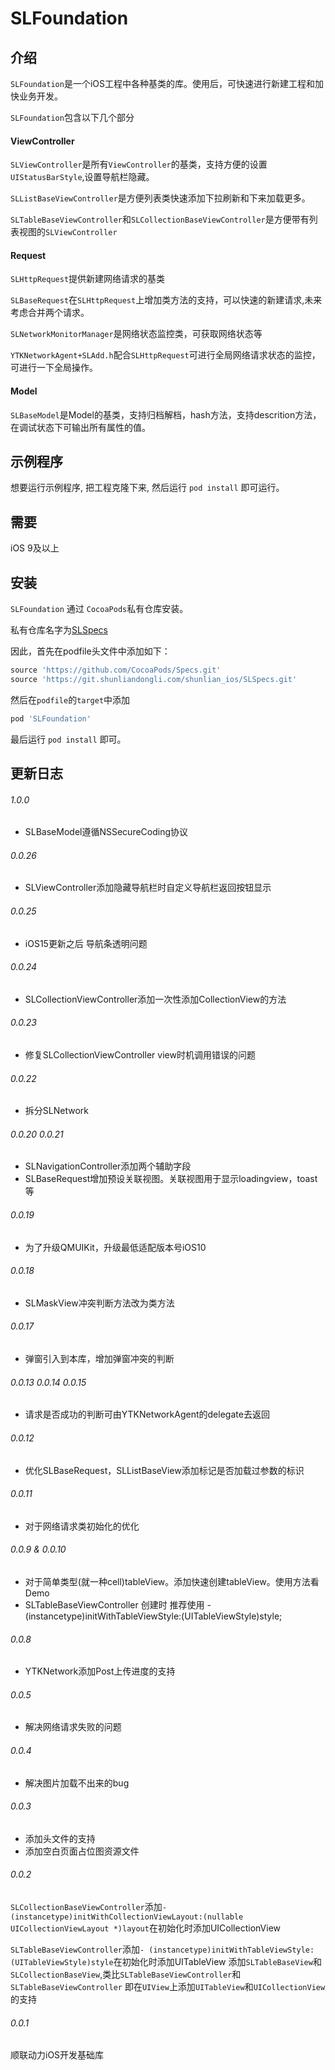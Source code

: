 # SLFoundation

## 介绍

`SLFoundation`是一个iOS工程中各种基类的库。使用后，可快速进行新建工程和加快业务开发。

`SLFoundation`包含以下几个部分

#### ViewController

`SLViewController`是所有`ViewController`的基类，支持方便的设置`UIStatusBarStyle`,设置导航栏隐藏。

`SLListBaseViewController`是方便列表类快速添加下拉刷新和下来加载更多。

`SLTableBaseViewController`和`SLCollectionBaseViewController`是方便带有列表视图的`SLViewController`

#### Request

`SLHttpRequest`提供新建网络请求的基类

`SLBaseRequest`在`SLHttpRequest`上增加类方法的支持，可以快速的新建请求,未来考虑合并两个请求。

`SLNetworkMonitorManager`是网络状态监控类，可获取网络状态等

`YTKNetworkAgent+SLAdd.h`配合`SLHttpRequest`可进行全局网络请求状态的监控，可进行一下全局操作。

#### Model

`SLBaseModel`是Model的基类，支持归档解档，hash方法，支持descrition方法，在调试状态下可输出所有属性的值。

## 示例程序

想要运行示例程序, 把工程克隆下来, 然后运行 `pod install` 即可运行。

## 需要

iOS 9及以上

## 安装

`SLFoundation` 通过 `CocoaPods`私有仓库安装。

私有仓库名字为[SLSpecs](https://git.shunliandongli.com/shunlian_ios/SLSpecs.git)

因此，首先在podfile头文件中添加如下：

```ruby
source 'https://github.com/CocoaPods/Specs.git'
source 'https://git.shunliandongli.com/shunlian_ios/SLSpecs.git'
```

然后在`podfile`的`target`中添加

```ruby
pod 'SLFoundation'
```

最后运行 `pod install` 即可。

## 更新日志

###### 1.0.0

- SLBaseModel遵循NSSecureCoding协议

###### 0.0.26

- SLViewController添加隐藏导航栏时自定义导航栏返回按钮显示

###### 0.0.25

- iOS15更新之后 导航条透明问题

###### 0.0.24

- SLCollectionViewController添加一次性添加CollectionView的方法

###### 0.0.23

- 修复SLCollectionViewController view时机调用错误的问题

###### 0.0.22

- 拆分SLNetwork

###### 0.0.20 0.0.21

- SLNavigationController添加两个辅助字段
- SLBaseRequest增加预设关联视图。关联视图用于显示loadingview，toast等

###### 0.0.19

- 为了升级QMUIKit，升级最低适配版本号iOS10

###### 0.0.18

- SLMaskView冲突判断方法改为类方法

###### 0.0.17

- 弹窗引入到本库，增加弹窗冲突的判断

###### 0.0.13 0.0.14 0.0.15

- 请求是否成功的判断可由YTKNetworkAgent的delegate去返回

###### 0.0.12

- 优化SLBaseRequest，SLListBaseView添加标记是否加载过参数的标识

###### 0.0.11

- 对于网络请求类初始化的优化

###### 0.0.9 & 0.0.10
- 对于简单类型(就一种cell)tableView。添加快速创建tableView。使用方法看Demo
- SLTableBaseViewController 创建时 推荐使用 -(instancetype)initWithTableViewStyle:(UITableViewStyle)style;

###### 0.0.8

- YTKNetwork添加Post上传进度的支持

###### 0.0.5

- 解决网络请求失败的问题

###### 0.0.4

- 解决图片加载不出来的bug

###### 0.0.3

- 添加头文件的支持
- 添加空白页面占位图资源文件

###### 0.0.2
`SLCollectionBaseViewController`添加`- (instancetype)initWithCollectionViewLayout:(nullable UICollectionViewLayout *)layout`在初始化时添加UICollectionView

`SLTableBaseViewController`添加`- (instancetype)initWithTableViewStyle:(UITableViewStyle)style`在初始化时添加UITableView
添加`SLTableBaseView`和`SLCollectionBaseView`,类比`SLTableBaseViewController`和`SLTableBaseViewController`
即在`UIView`上添加`UITableView`和`UICollectionView`的支持
###### 0.0.1
顺联动力iOS开发基础库
